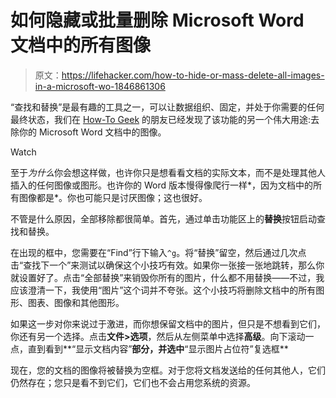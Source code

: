 # 如何隐藏或批量删除 Microsoft Word 文档中的所有图像

> 原文：<https://lifehacker.com/how-to-hide-or-mass-delete-all-images-in-a-microsoft-wo-1846861306>

“查找和替换”是最有趣的工具之一，可以让数据组织、固定，并处于你需要的任何最终状态，我们在 [How-To Geek](https://www.howtogeek.com/724092/how-to-quickly-remove-all-images-from-a-word-document/) 的朋友已经发现了该功能的另一个伟大用途:去除你的 Microsoft Word 文档中的图像。

Watch

至于*为什么*你会想这样做，也许你只是想看看文档的实际文本，而不是处理其他人插入的任何图像或图形。也许你的 Word 版本慢得像爬行一样*，因为文档中的所有图像都是*。你也可能只是讨厌图像；这也很好。

不管是什么原因，全部移除都很简单。首先，通过单击功能区上的**替换**按钮启动查找和替换。

在出现的框中，您需要在“Find”行下输入`^g`。将“替换”留空，然后通过几次点击“查找下一个”来测试以确保这个小技巧有效。如果你一张接一张地跳转，那么你就设置好了。点击“全部替换”来销毁你所有的图片，什么都不用替换——不过，我应该澄清一下，我使用“图片”这个词并不夸张。这个小技巧将删除文档中的所有图形、图表、图像和其他图形。

如果这一步对你来说过于激进，而你想保留文档中的图片，但只是不想看到它们，你还有另一个选择。点击**文件>选项**，然后从左侧菜单中选择**高级**。向下滚动一点，直到看到**“显示文档内容”**部分，并选中**“显示图片占位符”复选框**

现在，您的文档的图像将被替换为空框。对于您将文档发送给的任何其他人，它们仍然存在；您只是看不到它们，它们也不会占用您系统的资源。